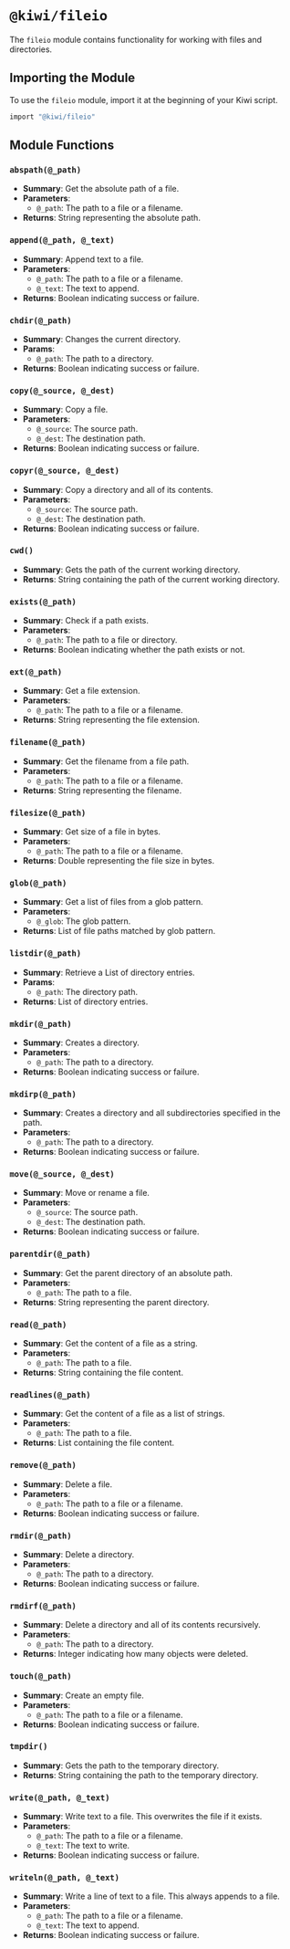 # `@kiwi/fileio`

The `fileio` module contains functionality for working with files and directories.

## Importing the Module

To use the `fileio` module, import it at the beginning of your Kiwi script.

```ruby
import "@kiwi/fileio"
```

## Module Functions

### `abspath(@_path)`

- **Summary**: Get the absolute path of a file.
- **Parameters**:
  - `@_path`: The path to a file or a filename.
- **Returns**: String representing the absolute path.

### `append(@_path, @_text)`

- **Summary**: Append text to a file.
- **Parameters**:
  - `@_path`: The path to a file or a filename.
  - `@_text`: The text to append.
- **Returns**: Boolean indicating success or failure.

### `chdir(@_path)`

- **Summary**: Changes the current directory.
- **Params**:
  - `@_path`: The path to a directory.
- **Returns**: Boolean indicating success or failure.

### `copy(@_source, @_dest)`

- **Summary**: Copy a file.
- **Parameters**:
  - `@_source`: The source path.
  - `@_dest`: The destination path.
- **Returns**: Boolean indicating success or failure.

### `copyr(@_source, @_dest)`

- **Summary**: Copy a directory and all of its contents.
- **Parameters**:
  - `@_source`: The source path.
  - `@_dest`: The destination path.
- **Returns**: Boolean indicating success or failure.

### `cwd()`

- **Summary**: Gets the path of the current working directory.
- **Returns**: String containing the path of the current working directory.

### `exists(@_path)`

- **Summary**: Check if a path exists.
- **Parameters**:
  - `@_path`: The path to a file or directory.
- **Returns**: Boolean indicating whether the path exists or not.

### `ext(@_path)`

- **Summary**: Get a file extension.
- **Parameters**:
  - `@_path`: The path to a file or a filename.
- **Returns**: String representing the file extension.

### `filename(@_path)`

- **Summary**: Get the filename from a file path.
- **Parameters**:
  - `@_path`: The path to a file or a filename.
- **Returns**: String representing the filename.

### `filesize(@_path)`

- **Summary**: Get size of a file in bytes.
- **Parameters**:
  - `@_path`: The path to a file or a filename.
- **Returns**: Double representing the file size in bytes.

### `glob(@_path)`

- **Summary**: Get a list of files from a glob pattern.
- **Parameters**:
  - `@_glob`: The glob pattern.
- **Returns**: List of file paths matched by glob pattern.

### `listdir(@_path)`

- **Summary**: Retrieve a List of directory entries.
- **Params**:
  - `@_path`: The directory path.
- **Returns**: List of directory entries.

### `mkdir(@_path)`

- **Summary**: Creates a directory.
- **Parameters**:
  - `@_path`: The path to a directory.
- **Returns**: Boolean indicating success or failure.

### `mkdirp(@_path)`

- **Summary**: Creates a directory and all subdirectories specified in the path.
- **Parameters**:
  - `@_path`: The path to a directory.
- **Returns**: Boolean indicating success or failure.

### `move(@_source, @_dest)`

- **Summary**: Move or rename a file.
- **Parameters**:
  - `@_source`: The source path.
  - `@_dest`: The destination path.
- **Returns**: Boolean indicating success or failure.

### `parentdir(@_path)`

- **Summary**: Get the parent directory of an absolute path.
- **Parameters**:
  - `@_path`: The path to a file.
- **Returns**: String representing the parent directory.

### `read(@_path)`

- **Summary**: Get the content of a file as a string.
- **Parameters**:
  - `@_path`: The path to a file.
- **Returns**: String containing the file content.

### `readlines(@_path)`

- **Summary**: Get the content of a file as a list of strings.
- **Parameters**:
  - `@_path`: The path to a file.
- **Returns**: List containing the file content.

### `remove(@_path)`

- **Summary**: Delete a file.
- **Parameters**:
  - `@_path`: The path to a file or a filename.
- **Returns**: Boolean indicating success or failure.

### `rmdir(@_path)`

- **Summary**: Delete a directory.
- **Parameters**:
  - `@_path`: The path to a directory.
- **Returns**: Boolean indicating success or failure.

### `rmdirf(@_path)`

- **Summary**: Delete a directory and all of its contents recursively.
- **Parameters**:
  - `@_path`: The path to a directory.
- **Returns**: Integer indicating how many objects were deleted.

### `touch(@_path)`

- **Summary**: Create an empty file.
- **Parameters**:
  - `@_path`: The path to a file or a filename.
- **Returns**: Boolean indicating success or failure.

### `tmpdir()`

- **Summary**: Gets the path to the temporary directory.
- **Returns**: String containing the path to the temporary directory.

### `write(@_path, @_text)`

- **Summary**: Write text to a file. This overwrites the file if it exists.
- **Parameters**:
  - `@_path`: The path to a file or a filename.
  - `@_text`: The text to write.
- **Returns**: Boolean indicating success or failure.

### `writeln(@_path, @_text)`

- **Summary**: Write a line of text to a file. This always appends to a file.
- **Parameters**:
  - `@_path`: The path to a file or a filename.
  - `@_text`: The text to append.
- **Returns**: Boolean indicating success or failure.